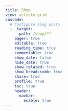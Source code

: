 ```yaml
---
title: Shop
view: article-grid
cascade:
  # Configure blog posts
  - _target:
      path: /shop/**
    pager: true
    editable: true
    reading_time: true
    commentable: true
    show_date: false
    hide_date: true
    show_related: true
    show_breadcrumb: true
    share: true
    profile: true
    toc: true
    header:
      navbar:
        enable: true
---
```

